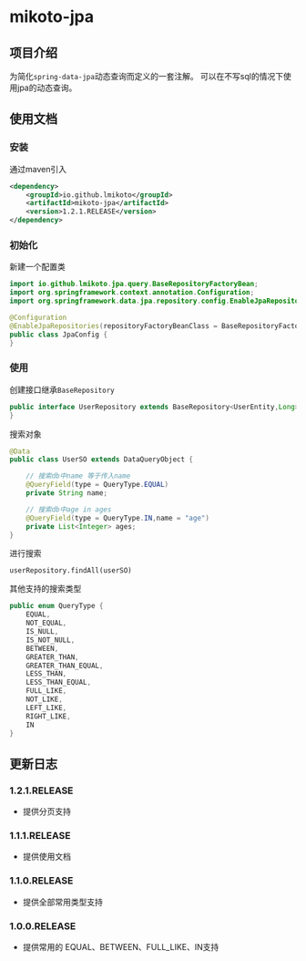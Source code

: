 # mikoto-jpa

## 项目介绍
为简化`spring-data-jpa`动态查询而定义的一套注解。
可以在不写sql的情况下使用jpa的动态查询。
## 使用文档
### 安装
通过maven引入
```xml
<dependency>
    <groupId>io.github.lmikoto</groupId>
    <artifactId>mikoto-jpa</artifactId>
    <version>1.2.1.RELEASE</version>
</dependency>
```
### 初始化
新建一个配置类
```java
import io.github.lmikoto.jpa.query.BaseRepositoryFactoryBean;
import org.springframework.context.annotation.Configuration;
import org.springframework.data.jpa.repository.config.EnableJpaRepositories;

@Configuration
@EnableJpaRepositories(repositoryFactoryBeanClass = BaseRepositoryFactoryBean.class)
public class JpaConfig {
}
```
### 使用
创建接口继承`BaseRepository`
```java
public interface UserRepository extends BaseRepository<UserEntity,Long> {
}
```
搜索对象
```java
@Data
public class UserSO extends DataQueryObject {

    // 搜索db中name 等于传入name
    @QueryField(type = QueryType.EQUAL)
    private String name;

    // 搜索db中age in ages
    @QueryField(type = QueryType.IN,name = "age")
    private List<Integer> ages;
}
```
进行搜索
```
userRepository.findAll(userSO)
```
其他支持的搜索类型
```java
public enum QueryType {
    EQUAL,
    NOT_EQUAL,
    IS_NULL,
    IS_NOT_NULL,
    BETWEEN,
    GREATER_THAN,
    GREATER_THAN_EQUAL,
    LESS_THAN,
    LESS_THAN_EQUAL,
    FULL_LIKE,
    NOT_LIKE,
    LEFT_LIKE,
    RIGHT_LIKE,
    IN
}
```

## 更新日志
### 1.2.1.RELEASE
- 提供分页支持
### 1.1.1.RELEASE
- 提供使用文档
### 1.1.0.RELEASE
- 提供全部常用类型支持
### 1.0.0.RELEASE
- 提供常用的 EQUAL、BETWEEN、FULL_LIKE、IN支持

